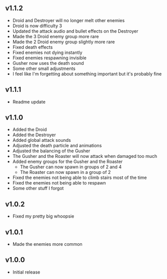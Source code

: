 ## v1.1.2
- Droid and Destroyer will no longer melt other enemies
- Droid is now difficulty 3
- Updated the attack audio and bullet effects on the Destroyer
- Made the 3 Droid enemy group more rare
- Made the 2 Droid enemy group slightly more rare
- Fixed death effects
- Fixed enemies not dying instantly
- Fixed enemies respawning invisible
- Gusher now uses the death sound
- Some other small adjustments
- I feel like I'm forgetting about something important but it's probably fine
## v1.1.1
- Readme update
## v1.1.0
- Added the Droid
- Added the Destroyer
- Added global attack sounds
- Adjusted the death particle and animations
- Adjusted the balancing of the Gusher
- The Gusher and the Roaster will now attack when damaged too much
- Added enemy groups for the Gusher and the Roaster
  - The Gusher can now spawn in groups of 2 and 4
  - The Roaster can now spawn in a group of 2
- Fixed the enemies not being able to climb stairs most of the time
- Fixed the enemies not being able to respawn
- Some other stuff I forgot
## v1.0.2
- Fixed my pretty big whoopsie
## v1.0.1
- Made the enemies more common
## v1.0.0
- Initial release